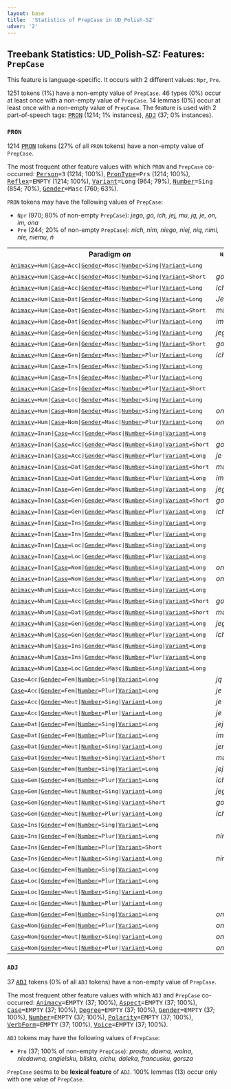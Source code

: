 ```yaml
---
layout: base
title:  'Statistics of PrepCase in UD_Polish-SZ'
udver: '2'
---
```


## Treebank Statistics: UD_Polish-SZ: Features: `PrepCase`

This feature is language-specific.
It occurs with 2 different values: `Npr`, `Pre`.

1251 tokens (1%) have a non-empty value of `PrepCase`.
46 types (0%) occur at least once with a non-empty value of `PrepCase`.
14 lemmas (0%) occur at least once with a non-empty value of `PrepCase`.
The feature is used with 2 part-of-speech tags: <tt><a href="pl_sz-pos-PRON.html">PRON</a></tt> (1214; 1% instances), <tt><a href="pl_sz-pos-ADJ.html">ADJ</a></tt> (37; 0% instances).

### `PRON`

1214 <tt><a href="pl_sz-pos-PRON.html">PRON</a></tt> tokens (27% of all `PRON` tokens) have a non-empty value of `PrepCase`.

The most frequent other feature values with which `PRON` and `PrepCase` co-occurred: <tt><a href="pl_sz-feat-Person.html">Person</a></tt><tt>=3</tt> (1214; 100%), <tt><a href="pl_sz-feat-PronType.html">PronType</a></tt><tt>=Prs</tt> (1214; 100%), <tt><a href="pl_sz-feat-Reflex.html">Reflex</a></tt><tt>=EMPTY</tt> (1214; 100%), <tt><a href="pl_sz-feat-Variant.html">Variant</a></tt><tt>=Long</tt> (964; 79%), <tt><a href="pl_sz-feat-Number.html">Number</a></tt><tt>=Sing</tt> (854; 70%), <tt><a href="pl_sz-feat-Gender.html">Gender</a></tt><tt>=Masc</tt> (760; 63%).

`PRON` tokens may have the following values of `PrepCase`:

* `Npr` (970; 80% of non-empty `PrepCase`): <em>jego, go, ich, jej, mu, ją, je, on, im, ona</em>
* `Pre` (244; 20% of non-empty `PrepCase`): <em>nich, nim, niego, niej, nią, nimi, nie, niemu, ń</em>

<table>
  <tr><th>Paradigm <i>on</i></th><th><tt>Npr</tt></th><th><tt>Pre</tt></th></tr>
  <tr><td><tt><tt><a href="pl_sz-feat-Animacy.html">Animacy</a></tt><tt>=Hum</tt>|<tt><a href="pl_sz-feat-Case.html">Case</a></tt><tt>=Acc</tt>|<tt><a href="pl_sz-feat-Gender.html">Gender</a></tt><tt>=Masc</tt>|<tt><a href="pl_sz-feat-Number.html">Number</a></tt><tt>=Sing</tt>|<tt><a href="pl_sz-feat-Variant.html">Variant</a></tt><tt>=Long</tt></tt></td><td></td><td><em>niego</em></td></tr>
  <tr><td><tt><tt><a href="pl_sz-feat-Animacy.html">Animacy</a></tt><tt>=Hum</tt>|<tt><a href="pl_sz-feat-Case.html">Case</a></tt><tt>=Acc</tt>|<tt><a href="pl_sz-feat-Gender.html">Gender</a></tt><tt>=Masc</tt>|<tt><a href="pl_sz-feat-Number.html">Number</a></tt><tt>=Sing</tt>|<tt><a href="pl_sz-feat-Variant.html">Variant</a></tt><tt>=Short</tt></tt></td><td><em>go</em></td><td><em>ń</em></td></tr>
  <tr><td><tt><tt><a href="pl_sz-feat-Animacy.html">Animacy</a></tt><tt>=Hum</tt>|<tt><a href="pl_sz-feat-Case.html">Case</a></tt><tt>=Acc</tt>|<tt><a href="pl_sz-feat-Gender.html">Gender</a></tt><tt>=Masc</tt>|<tt><a href="pl_sz-feat-Number.html">Number</a></tt><tt>=Plur</tt>|<tt><a href="pl_sz-feat-Variant.html">Variant</a></tt><tt>=Long</tt></tt></td><td><em>ich</em></td><td><em>nich</em></td></tr>
  <tr><td><tt><tt><a href="pl_sz-feat-Animacy.html">Animacy</a></tt><tt>=Hum</tt>|<tt><a href="pl_sz-feat-Case.html">Case</a></tt><tt>=Dat</tt>|<tt><a href="pl_sz-feat-Gender.html">Gender</a></tt><tt>=Masc</tt>|<tt><a href="pl_sz-feat-Number.html">Number</a></tt><tt>=Sing</tt>|<tt><a href="pl_sz-feat-Variant.html">Variant</a></tt><tt>=Long</tt></tt></td><td><em>Jemu</em></td><td><em>niemu</em></td></tr>
  <tr><td><tt><tt><a href="pl_sz-feat-Animacy.html">Animacy</a></tt><tt>=Hum</tt>|<tt><a href="pl_sz-feat-Case.html">Case</a></tt><tt>=Dat</tt>|<tt><a href="pl_sz-feat-Gender.html">Gender</a></tt><tt>=Masc</tt>|<tt><a href="pl_sz-feat-Number.html">Number</a></tt><tt>=Sing</tt>|<tt><a href="pl_sz-feat-Variant.html">Variant</a></tt><tt>=Short</tt></tt></td><td><em>mu</em></td><td></td></tr>
  <tr><td><tt><tt><a href="pl_sz-feat-Animacy.html">Animacy</a></tt><tt>=Hum</tt>|<tt><a href="pl_sz-feat-Case.html">Case</a></tt><tt>=Dat</tt>|<tt><a href="pl_sz-feat-Gender.html">Gender</a></tt><tt>=Masc</tt>|<tt><a href="pl_sz-feat-Number.html">Number</a></tt><tt>=Plur</tt>|<tt><a href="pl_sz-feat-Variant.html">Variant</a></tt><tt>=Long</tt></tt></td><td><em>im</em></td><td><em>nim</em></td></tr>
  <tr><td><tt><tt><a href="pl_sz-feat-Animacy.html">Animacy</a></tt><tt>=Hum</tt>|<tt><a href="pl_sz-feat-Case.html">Case</a></tt><tt>=Gen</tt>|<tt><a href="pl_sz-feat-Gender.html">Gender</a></tt><tt>=Masc</tt>|<tt><a href="pl_sz-feat-Number.html">Number</a></tt><tt>=Sing</tt>|<tt><a href="pl_sz-feat-Variant.html">Variant</a></tt><tt>=Long</tt></tt></td><td><em>jego</em></td><td><em>niego</em></td></tr>
  <tr><td><tt><tt><a href="pl_sz-feat-Animacy.html">Animacy</a></tt><tt>=Hum</tt>|<tt><a href="pl_sz-feat-Case.html">Case</a></tt><tt>=Gen</tt>|<tt><a href="pl_sz-feat-Gender.html">Gender</a></tt><tt>=Masc</tt>|<tt><a href="pl_sz-feat-Number.html">Number</a></tt><tt>=Sing</tt>|<tt><a href="pl_sz-feat-Variant.html">Variant</a></tt><tt>=Short</tt></tt></td><td><em>go</em></td><td></td></tr>
  <tr><td><tt><tt><a href="pl_sz-feat-Animacy.html">Animacy</a></tt><tt>=Hum</tt>|<tt><a href="pl_sz-feat-Case.html">Case</a></tt><tt>=Gen</tt>|<tt><a href="pl_sz-feat-Gender.html">Gender</a></tt><tt>=Masc</tt>|<tt><a href="pl_sz-feat-Number.html">Number</a></tt><tt>=Plur</tt>|<tt><a href="pl_sz-feat-Variant.html">Variant</a></tt><tt>=Long</tt></tt></td><td><em>ich</em></td><td><em>nich</em></td></tr>
  <tr><td><tt><tt><a href="pl_sz-feat-Animacy.html">Animacy</a></tt><tt>=Hum</tt>|<tt><a href="pl_sz-feat-Case.html">Case</a></tt><tt>=Ins</tt>|<tt><a href="pl_sz-feat-Gender.html">Gender</a></tt><tt>=Masc</tt>|<tt><a href="pl_sz-feat-Number.html">Number</a></tt><tt>=Sing</tt>|<tt><a href="pl_sz-feat-Variant.html">Variant</a></tt><tt>=Long</tt></tt></td><td></td><td><em>nim</em></td></tr>
  <tr><td><tt><tt><a href="pl_sz-feat-Animacy.html">Animacy</a></tt><tt>=Hum</tt>|<tt><a href="pl_sz-feat-Case.html">Case</a></tt><tt>=Ins</tt>|<tt><a href="pl_sz-feat-Gender.html">Gender</a></tt><tt>=Masc</tt>|<tt><a href="pl_sz-feat-Number.html">Number</a></tt><tt>=Plur</tt>|<tt><a href="pl_sz-feat-Variant.html">Variant</a></tt><tt>=Long</tt></tt></td><td></td><td><em>nimi</em></td></tr>
  <tr><td><tt><tt><a href="pl_sz-feat-Animacy.html">Animacy</a></tt><tt>=Hum</tt>|<tt><a href="pl_sz-feat-Case.html">Case</a></tt><tt>=Ins</tt>|<tt><a href="pl_sz-feat-Gender.html">Gender</a></tt><tt>=Masc</tt>|<tt><a href="pl_sz-feat-Number.html">Number</a></tt><tt>=Plur</tt>|<tt><a href="pl_sz-feat-Variant.html">Variant</a></tt><tt>=Short</tt></tt></td><td></td><td><em>nimi</em></td></tr>
  <tr><td><tt><tt><a href="pl_sz-feat-Animacy.html">Animacy</a></tt><tt>=Hum</tt>|<tt><a href="pl_sz-feat-Case.html">Case</a></tt><tt>=Loc</tt>|<tt><a href="pl_sz-feat-Gender.html">Gender</a></tt><tt>=Masc</tt>|<tt><a href="pl_sz-feat-Number.html">Number</a></tt><tt>=Sing</tt>|<tt><a href="pl_sz-feat-Variant.html">Variant</a></tt><tt>=Long</tt></tt></td><td></td><td><em>nim</em></td></tr>
  <tr><td><tt><tt><a href="pl_sz-feat-Animacy.html">Animacy</a></tt><tt>=Hum</tt>|<tt><a href="pl_sz-feat-Case.html">Case</a></tt><tt>=Nom</tt>|<tt><a href="pl_sz-feat-Gender.html">Gender</a></tt><tt>=Masc</tt>|<tt><a href="pl_sz-feat-Number.html">Number</a></tt><tt>=Sing</tt>|<tt><a href="pl_sz-feat-Variant.html">Variant</a></tt><tt>=Long</tt></tt></td><td><em>on</em></td><td></td></tr>
  <tr><td><tt><tt><a href="pl_sz-feat-Animacy.html">Animacy</a></tt><tt>=Hum</tt>|<tt><a href="pl_sz-feat-Case.html">Case</a></tt><tt>=Nom</tt>|<tt><a href="pl_sz-feat-Gender.html">Gender</a></tt><tt>=Masc</tt>|<tt><a href="pl_sz-feat-Number.html">Number</a></tt><tt>=Plur</tt>|<tt><a href="pl_sz-feat-Variant.html">Variant</a></tt><tt>=Long</tt></tt></td><td><em>oni</em></td><td></td></tr>
  <tr><td><tt><tt><a href="pl_sz-feat-Animacy.html">Animacy</a></tt><tt>=Inan</tt>|<tt><a href="pl_sz-feat-Case.html">Case</a></tt><tt>=Acc</tt>|<tt><a href="pl_sz-feat-Gender.html">Gender</a></tt><tt>=Masc</tt>|<tt><a href="pl_sz-feat-Number.html">Number</a></tt><tt>=Sing</tt>|<tt><a href="pl_sz-feat-Variant.html">Variant</a></tt><tt>=Long</tt></tt></td><td></td><td><em>niego</em></td></tr>
  <tr><td><tt><tt><a href="pl_sz-feat-Animacy.html">Animacy</a></tt><tt>=Inan</tt>|<tt><a href="pl_sz-feat-Case.html">Case</a></tt><tt>=Acc</tt>|<tt><a href="pl_sz-feat-Gender.html">Gender</a></tt><tt>=Masc</tt>|<tt><a href="pl_sz-feat-Number.html">Number</a></tt><tt>=Sing</tt>|<tt><a href="pl_sz-feat-Variant.html">Variant</a></tt><tt>=Short</tt></tt></td><td><em>go</em></td><td></td></tr>
  <tr><td><tt><tt><a href="pl_sz-feat-Animacy.html">Animacy</a></tt><tt>=Inan</tt>|<tt><a href="pl_sz-feat-Case.html">Case</a></tt><tt>=Acc</tt>|<tt><a href="pl_sz-feat-Gender.html">Gender</a></tt><tt>=Masc</tt>|<tt><a href="pl_sz-feat-Number.html">Number</a></tt><tt>=Plur</tt>|<tt><a href="pl_sz-feat-Variant.html">Variant</a></tt><tt>=Long</tt></tt></td><td><em>je</em></td><td><em>nie</em></td></tr>
  <tr><td><tt><tt><a href="pl_sz-feat-Animacy.html">Animacy</a></tt><tt>=Inan</tt>|<tt><a href="pl_sz-feat-Case.html">Case</a></tt><tt>=Dat</tt>|<tt><a href="pl_sz-feat-Gender.html">Gender</a></tt><tt>=Masc</tt>|<tt><a href="pl_sz-feat-Number.html">Number</a></tt><tt>=Sing</tt>|<tt><a href="pl_sz-feat-Variant.html">Variant</a></tt><tt>=Short</tt></tt></td><td><em>mu</em></td><td></td></tr>
  <tr><td><tt><tt><a href="pl_sz-feat-Animacy.html">Animacy</a></tt><tt>=Inan</tt>|<tt><a href="pl_sz-feat-Case.html">Case</a></tt><tt>=Dat</tt>|<tt><a href="pl_sz-feat-Gender.html">Gender</a></tt><tt>=Masc</tt>|<tt><a href="pl_sz-feat-Number.html">Number</a></tt><tt>=Plur</tt>|<tt><a href="pl_sz-feat-Variant.html">Variant</a></tt><tt>=Long</tt></tt></td><td><em>im</em></td><td></td></tr>
  <tr><td><tt><tt><a href="pl_sz-feat-Animacy.html">Animacy</a></tt><tt>=Inan</tt>|<tt><a href="pl_sz-feat-Case.html">Case</a></tt><tt>=Gen</tt>|<tt><a href="pl_sz-feat-Gender.html">Gender</a></tt><tt>=Masc</tt>|<tt><a href="pl_sz-feat-Number.html">Number</a></tt><tt>=Sing</tt>|<tt><a href="pl_sz-feat-Variant.html">Variant</a></tt><tt>=Long</tt></tt></td><td><em>jego</em></td><td><em>niego</em></td></tr>
  <tr><td><tt><tt><a href="pl_sz-feat-Animacy.html">Animacy</a></tt><tt>=Inan</tt>|<tt><a href="pl_sz-feat-Case.html">Case</a></tt><tt>=Gen</tt>|<tt><a href="pl_sz-feat-Gender.html">Gender</a></tt><tt>=Masc</tt>|<tt><a href="pl_sz-feat-Number.html">Number</a></tt><tt>=Sing</tt>|<tt><a href="pl_sz-feat-Variant.html">Variant</a></tt><tt>=Short</tt></tt></td><td><em>go</em></td><td></td></tr>
  <tr><td><tt><tt><a href="pl_sz-feat-Animacy.html">Animacy</a></tt><tt>=Inan</tt>|<tt><a href="pl_sz-feat-Case.html">Case</a></tt><tt>=Gen</tt>|<tt><a href="pl_sz-feat-Gender.html">Gender</a></tt><tt>=Masc</tt>|<tt><a href="pl_sz-feat-Number.html">Number</a></tt><tt>=Plur</tt>|<tt><a href="pl_sz-feat-Variant.html">Variant</a></tt><tt>=Long</tt></tt></td><td><em>ich</em></td><td><em>nich</em></td></tr>
  <tr><td><tt><tt><a href="pl_sz-feat-Animacy.html">Animacy</a></tt><tt>=Inan</tt>|<tt><a href="pl_sz-feat-Case.html">Case</a></tt><tt>=Ins</tt>|<tt><a href="pl_sz-feat-Gender.html">Gender</a></tt><tt>=Masc</tt>|<tt><a href="pl_sz-feat-Number.html">Number</a></tt><tt>=Sing</tt>|<tt><a href="pl_sz-feat-Variant.html">Variant</a></tt><tt>=Long</tt></tt></td><td></td><td><em>nim</em></td></tr>
  <tr><td><tt><tt><a href="pl_sz-feat-Animacy.html">Animacy</a></tt><tt>=Inan</tt>|<tt><a href="pl_sz-feat-Case.html">Case</a></tt><tt>=Ins</tt>|<tt><a href="pl_sz-feat-Gender.html">Gender</a></tt><tt>=Masc</tt>|<tt><a href="pl_sz-feat-Number.html">Number</a></tt><tt>=Plur</tt>|<tt><a href="pl_sz-feat-Variant.html">Variant</a></tt><tt>=Long</tt></tt></td><td></td><td><em>nimi</em></td></tr>
  <tr><td><tt><tt><a href="pl_sz-feat-Animacy.html">Animacy</a></tt><tt>=Inan</tt>|<tt><a href="pl_sz-feat-Case.html">Case</a></tt><tt>=Loc</tt>|<tt><a href="pl_sz-feat-Gender.html">Gender</a></tt><tt>=Masc</tt>|<tt><a href="pl_sz-feat-Number.html">Number</a></tt><tt>=Sing</tt>|<tt><a href="pl_sz-feat-Variant.html">Variant</a></tt><tt>=Long</tt></tt></td><td></td><td><em>nim</em></td></tr>
  <tr><td><tt><tt><a href="pl_sz-feat-Animacy.html">Animacy</a></tt><tt>=Inan</tt>|<tt><a href="pl_sz-feat-Case.html">Case</a></tt><tt>=Loc</tt>|<tt><a href="pl_sz-feat-Gender.html">Gender</a></tt><tt>=Masc</tt>|<tt><a href="pl_sz-feat-Number.html">Number</a></tt><tt>=Plur</tt>|<tt><a href="pl_sz-feat-Variant.html">Variant</a></tt><tt>=Long</tt></tt></td><td></td><td><em>nich</em></td></tr>
  <tr><td><tt><tt><a href="pl_sz-feat-Animacy.html">Animacy</a></tt><tt>=Inan</tt>|<tt><a href="pl_sz-feat-Case.html">Case</a></tt><tt>=Nom</tt>|<tt><a href="pl_sz-feat-Gender.html">Gender</a></tt><tt>=Masc</tt>|<tt><a href="pl_sz-feat-Number.html">Number</a></tt><tt>=Sing</tt>|<tt><a href="pl_sz-feat-Variant.html">Variant</a></tt><tt>=Long</tt></tt></td><td><em>on</em></td><td></td></tr>
  <tr><td><tt><tt><a href="pl_sz-feat-Animacy.html">Animacy</a></tt><tt>=Inan</tt>|<tt><a href="pl_sz-feat-Case.html">Case</a></tt><tt>=Nom</tt>|<tt><a href="pl_sz-feat-Gender.html">Gender</a></tt><tt>=Masc</tt>|<tt><a href="pl_sz-feat-Number.html">Number</a></tt><tt>=Plur</tt>|<tt><a href="pl_sz-feat-Variant.html">Variant</a></tt><tt>=Long</tt></tt></td><td><em>one</em></td><td></td></tr>
  <tr><td><tt><tt><a href="pl_sz-feat-Animacy.html">Animacy</a></tt><tt>=Nhum</tt>|<tt><a href="pl_sz-feat-Case.html">Case</a></tt><tt>=Acc</tt>|<tt><a href="pl_sz-feat-Gender.html">Gender</a></tt><tt>=Masc</tt>|<tt><a href="pl_sz-feat-Number.html">Number</a></tt><tt>=Sing</tt>|<tt><a href="pl_sz-feat-Variant.html">Variant</a></tt><tt>=Long</tt></tt></td><td></td><td><em>niego</em></td></tr>
  <tr><td><tt><tt><a href="pl_sz-feat-Animacy.html">Animacy</a></tt><tt>=Nhum</tt>|<tt><a href="pl_sz-feat-Case.html">Case</a></tt><tt>=Acc</tt>|<tt><a href="pl_sz-feat-Gender.html">Gender</a></tt><tt>=Masc</tt>|<tt><a href="pl_sz-feat-Number.html">Number</a></tt><tt>=Sing</tt>|<tt><a href="pl_sz-feat-Variant.html">Variant</a></tt><tt>=Short</tt></tt></td><td><em>go</em></td><td></td></tr>
  <tr><td><tt><tt><a href="pl_sz-feat-Animacy.html">Animacy</a></tt><tt>=Nhum</tt>|<tt><a href="pl_sz-feat-Case.html">Case</a></tt><tt>=Dat</tt>|<tt><a href="pl_sz-feat-Gender.html">Gender</a></tt><tt>=Masc</tt>|<tt><a href="pl_sz-feat-Number.html">Number</a></tt><tt>=Sing</tt>|<tt><a href="pl_sz-feat-Variant.html">Variant</a></tt><tt>=Short</tt></tt></td><td><em>mu</em></td><td></td></tr>
  <tr><td><tt><tt><a href="pl_sz-feat-Animacy.html">Animacy</a></tt><tt>=Nhum</tt>|<tt><a href="pl_sz-feat-Case.html">Case</a></tt><tt>=Gen</tt>|<tt><a href="pl_sz-feat-Gender.html">Gender</a></tt><tt>=Masc</tt>|<tt><a href="pl_sz-feat-Number.html">Number</a></tt><tt>=Sing</tt>|<tt><a href="pl_sz-feat-Variant.html">Variant</a></tt><tt>=Long</tt></tt></td><td><em>jego</em></td><td><em>niego</em></td></tr>
  <tr><td><tt><tt><a href="pl_sz-feat-Animacy.html">Animacy</a></tt><tt>=Nhum</tt>|<tt><a href="pl_sz-feat-Case.html">Case</a></tt><tt>=Gen</tt>|<tt><a href="pl_sz-feat-Gender.html">Gender</a></tt><tt>=Masc</tt>|<tt><a href="pl_sz-feat-Number.html">Number</a></tt><tt>=Plur</tt>|<tt><a href="pl_sz-feat-Variant.html">Variant</a></tt><tt>=Long</tt></tt></td><td><em>ich</em></td><td></td></tr>
  <tr><td><tt><tt><a href="pl_sz-feat-Animacy.html">Animacy</a></tt><tt>=Nhum</tt>|<tt><a href="pl_sz-feat-Case.html">Case</a></tt><tt>=Ins</tt>|<tt><a href="pl_sz-feat-Gender.html">Gender</a></tt><tt>=Masc</tt>|<tt><a href="pl_sz-feat-Number.html">Number</a></tt><tt>=Sing</tt>|<tt><a href="pl_sz-feat-Variant.html">Variant</a></tt><tt>=Long</tt></tt></td><td></td><td><em>nim</em></td></tr>
  <tr><td><tt><tt><a href="pl_sz-feat-Animacy.html">Animacy</a></tt><tt>=Nhum</tt>|<tt><a href="pl_sz-feat-Case.html">Case</a></tt><tt>=Ins</tt>|<tt><a href="pl_sz-feat-Gender.html">Gender</a></tt><tt>=Masc</tt>|<tt><a href="pl_sz-feat-Number.html">Number</a></tt><tt>=Plur</tt>|<tt><a href="pl_sz-feat-Variant.html">Variant</a></tt><tt>=Long</tt></tt></td><td></td><td><em>nimi</em></td></tr>
  <tr><td><tt><tt><a href="pl_sz-feat-Animacy.html">Animacy</a></tt><tt>=Nhum</tt>|<tt><a href="pl_sz-feat-Case.html">Case</a></tt><tt>=Loc</tt>|<tt><a href="pl_sz-feat-Gender.html">Gender</a></tt><tt>=Masc</tt>|<tt><a href="pl_sz-feat-Number.html">Number</a></tt><tt>=Sing</tt>|<tt><a href="pl_sz-feat-Variant.html">Variant</a></tt><tt>=Long</tt></tt></td><td></td><td><em>nim</em></td></tr>
  <tr><td><tt><tt><a href="pl_sz-feat-Case.html">Case</a></tt><tt>=Acc</tt>|<tt><a href="pl_sz-feat-Gender.html">Gender</a></tt><tt>=Fem</tt>|<tt><a href="pl_sz-feat-Number.html">Number</a></tt><tt>=Sing</tt>|<tt><a href="pl_sz-feat-Variant.html">Variant</a></tt><tt>=Long</tt></tt></td><td><em>ją</em></td><td><em>nią</em></td></tr>
  <tr><td><tt><tt><a href="pl_sz-feat-Case.html">Case</a></tt><tt>=Acc</tt>|<tt><a href="pl_sz-feat-Gender.html">Gender</a></tt><tt>=Fem</tt>|<tt><a href="pl_sz-feat-Number.html">Number</a></tt><tt>=Plur</tt>|<tt><a href="pl_sz-feat-Variant.html">Variant</a></tt><tt>=Long</tt></tt></td><td><em>je</em></td><td><em>nie</em></td></tr>
  <tr><td><tt><tt><a href="pl_sz-feat-Case.html">Case</a></tt><tt>=Acc</tt>|<tt><a href="pl_sz-feat-Gender.html">Gender</a></tt><tt>=Neut</tt>|<tt><a href="pl_sz-feat-Number.html">Number</a></tt><tt>=Sing</tt>|<tt><a href="pl_sz-feat-Variant.html">Variant</a></tt><tt>=Long</tt></tt></td><td><em>je</em></td><td><em>nie</em></td></tr>
  <tr><td><tt><tt><a href="pl_sz-feat-Case.html">Case</a></tt><tt>=Acc</tt>|<tt><a href="pl_sz-feat-Gender.html">Gender</a></tt><tt>=Neut</tt>|<tt><a href="pl_sz-feat-Number.html">Number</a></tt><tt>=Plur</tt>|<tt><a href="pl_sz-feat-Variant.html">Variant</a></tt><tt>=Long</tt></tt></td><td><em>je</em></td><td><em>nie</em></td></tr>
  <tr><td><tt><tt><a href="pl_sz-feat-Case.html">Case</a></tt><tt>=Dat</tt>|<tt><a href="pl_sz-feat-Gender.html">Gender</a></tt><tt>=Fem</tt>|<tt><a href="pl_sz-feat-Number.html">Number</a></tt><tt>=Sing</tt>|<tt><a href="pl_sz-feat-Variant.html">Variant</a></tt><tt>=Long</tt></tt></td><td><em>jej</em></td><td></td></tr>
  <tr><td><tt><tt><a href="pl_sz-feat-Case.html">Case</a></tt><tt>=Dat</tt>|<tt><a href="pl_sz-feat-Gender.html">Gender</a></tt><tt>=Fem</tt>|<tt><a href="pl_sz-feat-Number.html">Number</a></tt><tt>=Plur</tt>|<tt><a href="pl_sz-feat-Variant.html">Variant</a></tt><tt>=Long</tt></tt></td><td><em>im</em></td><td><em>nim</em></td></tr>
  <tr><td><tt><tt><a href="pl_sz-feat-Case.html">Case</a></tt><tt>=Dat</tt>|<tt><a href="pl_sz-feat-Gender.html">Gender</a></tt><tt>=Neut</tt>|<tt><a href="pl_sz-feat-Number.html">Number</a></tt><tt>=Sing</tt>|<tt><a href="pl_sz-feat-Variant.html">Variant</a></tt><tt>=Long</tt></tt></td><td><em>jemu</em></td><td></td></tr>
  <tr><td><tt><tt><a href="pl_sz-feat-Case.html">Case</a></tt><tt>=Dat</tt>|<tt><a href="pl_sz-feat-Gender.html">Gender</a></tt><tt>=Neut</tt>|<tt><a href="pl_sz-feat-Number.html">Number</a></tt><tt>=Sing</tt>|<tt><a href="pl_sz-feat-Variant.html">Variant</a></tt><tt>=Short</tt></tt></td><td><em>mu</em></td><td></td></tr>
  <tr><td><tt><tt><a href="pl_sz-feat-Case.html">Case</a></tt><tt>=Gen</tt>|<tt><a href="pl_sz-feat-Gender.html">Gender</a></tt><tt>=Fem</tt>|<tt><a href="pl_sz-feat-Number.html">Number</a></tt><tt>=Sing</tt>|<tt><a href="pl_sz-feat-Variant.html">Variant</a></tt><tt>=Long</tt></tt></td><td><em>jej</em></td><td><em>niej</em></td></tr>
  <tr><td><tt><tt><a href="pl_sz-feat-Case.html">Case</a></tt><tt>=Gen</tt>|<tt><a href="pl_sz-feat-Gender.html">Gender</a></tt><tt>=Fem</tt>|<tt><a href="pl_sz-feat-Number.html">Number</a></tt><tt>=Plur</tt>|<tt><a href="pl_sz-feat-Variant.html">Variant</a></tt><tt>=Long</tt></tt></td><td><em>ich</em></td><td><em>nich</em></td></tr>
  <tr><td><tt><tt><a href="pl_sz-feat-Case.html">Case</a></tt><tt>=Gen</tt>|<tt><a href="pl_sz-feat-Gender.html">Gender</a></tt><tt>=Neut</tt>|<tt><a href="pl_sz-feat-Number.html">Number</a></tt><tt>=Sing</tt>|<tt><a href="pl_sz-feat-Variant.html">Variant</a></tt><tt>=Long</tt></tt></td><td><em>jego</em></td><td><em>niego</em></td></tr>
  <tr><td><tt><tt><a href="pl_sz-feat-Case.html">Case</a></tt><tt>=Gen</tt>|<tt><a href="pl_sz-feat-Gender.html">Gender</a></tt><tt>=Neut</tt>|<tt><a href="pl_sz-feat-Number.html">Number</a></tt><tt>=Sing</tt>|<tt><a href="pl_sz-feat-Variant.html">Variant</a></tt><tt>=Short</tt></tt></td><td><em>go</em></td><td></td></tr>
  <tr><td><tt><tt><a href="pl_sz-feat-Case.html">Case</a></tt><tt>=Gen</tt>|<tt><a href="pl_sz-feat-Gender.html">Gender</a></tt><tt>=Neut</tt>|<tt><a href="pl_sz-feat-Number.html">Number</a></tt><tt>=Plur</tt>|<tt><a href="pl_sz-feat-Variant.html">Variant</a></tt><tt>=Long</tt></tt></td><td><em>ich</em></td><td><em>nich</em></td></tr>
  <tr><td><tt><tt><a href="pl_sz-feat-Case.html">Case</a></tt><tt>=Ins</tt>|<tt><a href="pl_sz-feat-Gender.html">Gender</a></tt><tt>=Fem</tt>|<tt><a href="pl_sz-feat-Number.html">Number</a></tt><tt>=Sing</tt>|<tt><a href="pl_sz-feat-Variant.html">Variant</a></tt><tt>=Long</tt></tt></td><td></td><td><em>nią</em></td></tr>
  <tr><td><tt><tt><a href="pl_sz-feat-Case.html">Case</a></tt><tt>=Ins</tt>|<tt><a href="pl_sz-feat-Gender.html">Gender</a></tt><tt>=Fem</tt>|<tt><a href="pl_sz-feat-Number.html">Number</a></tt><tt>=Plur</tt>|<tt><a href="pl_sz-feat-Variant.html">Variant</a></tt><tt>=Long</tt></tt></td><td><em>nimi</em></td><td><em>nimi</em></td></tr>
  <tr><td><tt><tt><a href="pl_sz-feat-Case.html">Case</a></tt><tt>=Ins</tt>|<tt><a href="pl_sz-feat-Gender.html">Gender</a></tt><tt>=Fem</tt>|<tt><a href="pl_sz-feat-Number.html">Number</a></tt><tt>=Plur</tt>|<tt><a href="pl_sz-feat-Variant.html">Variant</a></tt><tt>=Short</tt></tt></td><td></td><td><em>nimi</em></td></tr>
  <tr><td><tt><tt><a href="pl_sz-feat-Case.html">Case</a></tt><tt>=Ins</tt>|<tt><a href="pl_sz-feat-Gender.html">Gender</a></tt><tt>=Neut</tt>|<tt><a href="pl_sz-feat-Number.html">Number</a></tt><tt>=Sing</tt>|<tt><a href="pl_sz-feat-Variant.html">Variant</a></tt><tt>=Long</tt></tt></td><td><em>nim</em></td><td><em>nim</em></td></tr>
  <tr><td><tt><tt><a href="pl_sz-feat-Case.html">Case</a></tt><tt>=Loc</tt>|<tt><a href="pl_sz-feat-Gender.html">Gender</a></tt><tt>=Fem</tt>|<tt><a href="pl_sz-feat-Number.html">Number</a></tt><tt>=Sing</tt>|<tt><a href="pl_sz-feat-Variant.html">Variant</a></tt><tt>=Long</tt></tt></td><td></td><td><em>niej</em></td></tr>
  <tr><td><tt><tt><a href="pl_sz-feat-Case.html">Case</a></tt><tt>=Loc</tt>|<tt><a href="pl_sz-feat-Gender.html">Gender</a></tt><tt>=Fem</tt>|<tt><a href="pl_sz-feat-Number.html">Number</a></tt><tt>=Plur</tt>|<tt><a href="pl_sz-feat-Variant.html">Variant</a></tt><tt>=Long</tt></tt></td><td></td><td><em>nich</em></td></tr>
  <tr><td><tt><tt><a href="pl_sz-feat-Case.html">Case</a></tt><tt>=Loc</tt>|<tt><a href="pl_sz-feat-Gender.html">Gender</a></tt><tt>=Neut</tt>|<tt><a href="pl_sz-feat-Number.html">Number</a></tt><tt>=Sing</tt>|<tt><a href="pl_sz-feat-Variant.html">Variant</a></tt><tt>=Long</tt></tt></td><td></td><td><em>nim</em></td></tr>
  <tr><td><tt><tt><a href="pl_sz-feat-Case.html">Case</a></tt><tt>=Loc</tt>|<tt><a href="pl_sz-feat-Gender.html">Gender</a></tt><tt>=Neut</tt>|<tt><a href="pl_sz-feat-Number.html">Number</a></tt><tt>=Plur</tt>|<tt><a href="pl_sz-feat-Variant.html">Variant</a></tt><tt>=Long</tt></tt></td><td></td><td><em>nich</em></td></tr>
  <tr><td><tt><tt><a href="pl_sz-feat-Case.html">Case</a></tt><tt>=Nom</tt>|<tt><a href="pl_sz-feat-Gender.html">Gender</a></tt><tt>=Fem</tt>|<tt><a href="pl_sz-feat-Number.html">Number</a></tt><tt>=Sing</tt>|<tt><a href="pl_sz-feat-Variant.html">Variant</a></tt><tt>=Long</tt></tt></td><td><em>ona</em></td><td></td></tr>
  <tr><td><tt><tt><a href="pl_sz-feat-Case.html">Case</a></tt><tt>=Nom</tt>|<tt><a href="pl_sz-feat-Gender.html">Gender</a></tt><tt>=Fem</tt>|<tt><a href="pl_sz-feat-Number.html">Number</a></tt><tt>=Plur</tt>|<tt><a href="pl_sz-feat-Variant.html">Variant</a></tt><tt>=Long</tt></tt></td><td><em>one</em></td><td></td></tr>
  <tr><td><tt><tt><a href="pl_sz-feat-Case.html">Case</a></tt><tt>=Nom</tt>|<tt><a href="pl_sz-feat-Gender.html">Gender</a></tt><tt>=Neut</tt>|<tt><a href="pl_sz-feat-Number.html">Number</a></tt><tt>=Sing</tt>|<tt><a href="pl_sz-feat-Variant.html">Variant</a></tt><tt>=Long</tt></tt></td><td><em>ono</em></td><td></td></tr>
  <tr><td><tt><tt><a href="pl_sz-feat-Case.html">Case</a></tt><tt>=Nom</tt>|<tt><a href="pl_sz-feat-Gender.html">Gender</a></tt><tt>=Neut</tt>|<tt><a href="pl_sz-feat-Number.html">Number</a></tt><tt>=Plur</tt>|<tt><a href="pl_sz-feat-Variant.html">Variant</a></tt><tt>=Long</tt></tt></td><td><em>one</em></td><td></td></tr>
</table>

### `ADJ`

37 <tt><a href="pl_sz-pos-ADJ.html">ADJ</a></tt> tokens (0% of all `ADJ` tokens) have a non-empty value of `PrepCase`.

The most frequent other feature values with which `ADJ` and `PrepCase` co-occurred: <tt><a href="pl_sz-feat-Animacy.html">Animacy</a></tt><tt>=EMPTY</tt> (37; 100%), <tt><a href="pl_sz-feat-Aspect.html">Aspect</a></tt><tt>=EMPTY</tt> (37; 100%), <tt><a href="pl_sz-feat-Case.html">Case</a></tt><tt>=EMPTY</tt> (37; 100%), <tt><a href="pl_sz-feat-Degree.html">Degree</a></tt><tt>=EMPTY</tt> (37; 100%), <tt><a href="pl_sz-feat-Gender.html">Gender</a></tt><tt>=EMPTY</tt> (37; 100%), <tt><a href="pl_sz-feat-Number.html">Number</a></tt><tt>=EMPTY</tt> (37; 100%), <tt><a href="pl_sz-feat-Polarity.html">Polarity</a></tt><tt>=EMPTY</tt> (37; 100%), <tt><a href="pl_sz-feat-VerbForm.html">VerbForm</a></tt><tt>=EMPTY</tt> (37; 100%), <tt><a href="pl_sz-feat-Voice.html">Voice</a></tt><tt>=EMPTY</tt> (37; 100%).

`ADJ` tokens may have the following values of `PrepCase`:

* `Pre` (37; 100% of non-empty `PrepCase`): <em>prostu, dawna, wolna, niedawna, angielsku, bliska, cichu, daleka, francusku, gorsza</em>

`PrepCase` seems to be **lexical feature** of `ADJ`. 100% lemmas (13) occur only with one value of `PrepCase`.

